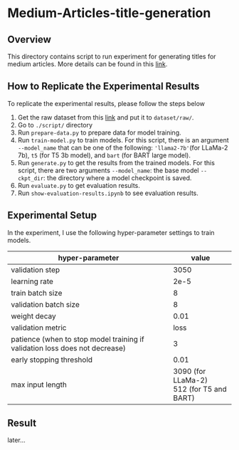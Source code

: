 # Medium-Articles-title-generation

## Overview

This directory contains script to run experiment for generating titles for medium articles. More details can be found in this [link](www.tmp.com).

## How to Replicate the Experimental Results

To replicate the experimental results, please follow the steps below
1. Get the raw dataset from this [link](https://drive.google.com/drive/folders/1w_3rMmeEpQlBlHTCqupwSBHxwFoYXsEK?usp=drive_link) and put it to `dataset/raw/`.
2. Go to `./script/` directory
3. Run `prepare-data.py` to prepare data for model training.
4. Run `train-model.py` to train models. For this script, there is an argument `--model_name` that can be one of the following: `'llama2-7b'`(for LLaMa-2 7b), `t5` (for T5 3b model), and `bart` (for BART large model).
5. Run `generate.py` to get the results from the trained models. For this script, there are two arguments
	`--model_name`: the base model
	`--ckpt_dir`: the directory where a model checkpoint is saved.
6. Run `evaluate.py` to get evaluation results.
8. Run `show-evaluation-results.ipynb` to see evaluation results.

## Experimental Setup

In the experiment, I use the following hyper-parameter settings to train models.

|hyper-parameter| value |
|--|--|
| validation step | 3050 |
|learning rate|2e-5|
|train batch size|8|
|validation batch size|8|
|weight decay|0.01|
|validation metric|loss|
|patience (when to stop model training if validation loss does not decrease)|3|
|early stopping threshold|0.01|
|max input length|3090 (for LLaMa-2) <br> 512 (for T5 and BART)|

## Result

later...
